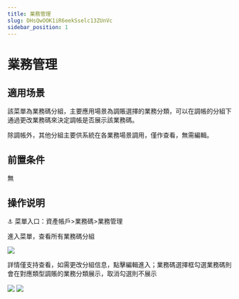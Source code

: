 ```yaml
---
title: 業務管理
slug: DHsQwOOK1iR6eekSselc13ZUnVc
sidebar_position: 1
---
```



# 業務管理

## 適用场景

該菜單為業務碼分組，主要應用場景為調賬選擇的業務分類，可以在調帳的分組下通過更改業務碼來決定調帳是否展示該業務碼。

除調帳外，其他分組主要供系統在各業務場景調用，僅作查看，無需編輯。

## 前置条件

無

## 操作说明

<div class="callout callout-bg-6 callout-border-6">
<p>⚓ 菜單入口：資產帳戶&gt;業務碼&gt;業務管理</p>
</div>

進入菜單，查看所有業務碼分組

<img src="/assets/JINvbOtuXoc1j9xcuWdcw9Pmnxg.png" src-width="3170" src-height="630" align="center"/>

詳情僅支持查看，如需更改分組信息，點擊編輯進入；業務碼選擇框勾選業務碼則會在對應類型調賬的業務分類展示，取消勾選則不展示

<img src="/assets/T2YGbkUGpopS7oxEg6bcZHa8nQg.png" src-width="3156" src-height="1552" align="center"/>

<img src="/assets/Q7BgbSCjCowbzTxQtQkcPkLDngg.png" src-width="3240" src-height="1768" align="center"/>

